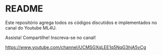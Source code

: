 # README #

Este repositório agrega todos os códigos discutidos e implementados no canal do Youtube ML4U.

Assista! Compartilhe! Inscreva-se no canal!

https://www.youtube.com/channel/UCMSGXqLEE1q5NqG3hjA5vCg